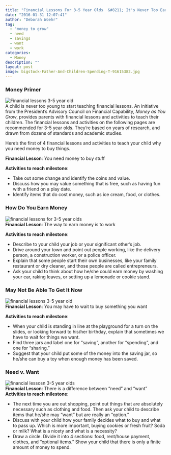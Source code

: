 ```yaml
---
title: "Financial Lessons For 3-5 Year Olds  &#8211; It's Never Too Early To Start"
date: "2016-01-31 12:07:41"
author: "Deborah Woehr"
tag:
  - "money to grow"
  - need
  - savings
  - want
  - work
categories:
  - Money
description: ""
layout: post
image: bigstock-Father-And-Children-Spending-T-91615382.jpg
---
```


### Money Primer

![Financial lessons 3-5 year old](/posts/bigstock-Family-Looking-At-Clothes-On-R-92606243.jpg)  
A child is never too young to start teaching financial lessons. An initiative from the President’s Advisory Council on Financial Capability, _Money as You Grow_, provides parents with financial lessons and activities to teach their children. The financial lessons and activities on the following pages are recommended for 3-5 year olds. They’re based on years of research, and drawn from dozens of standards and academic studies.

Here’s the first of 4 financial lessons and activities to teach your child why you need money to buy things.

**Financial Lesson**: You need money to buy stuff

**Activities to reach milestone**:

- Take out some change and identify the coins and value.
- Discuss how you may value something that is free, such as having fun with a friend on a play date.
- Identify items that do cost money, such as ice cream, food, or clothes.

### How Do You Earn Money

![financial lessons for 3-5 year olds](/posts/bigstock-Children-selling-lemonade-in-f-31898984.jpg)  
**Financial Lesson**: The way to earn money is to work

**Activities to reach milestone**:

- Describe to your child your job or your significant other’s job.
- Drive around your town and point out people working, like the delivery person, a construction worker, or a police officer.
- Explain that some people start their own businesses, like your family restaurant or dry cleaner, and those people are called entrepreneurs.
- Ask your child to think about how he/she could earn money by washing your car, raking leaves, or setting up a lemonade or cookie stand.

### May Not Be Able To Get It Now

![financial lessons 3-5 year old](/posts/bigstock-Little-Girl-Child-Is-Crying-An-94407440-1024x755.jpg)  
**Financial Lesson**: You may have to wait to buy something you want

**Activities to reach milestone**:

- When your child is standing in line at the playground for a turn on the slides, or looking forward to his/her birthday, explain that sometimes we have to wait for things we want.
- Find three jars and label one for “saving”, another for “spending”, and one for “sharing.”
- Suggest that your child put some of the money into the saving jar, so he/she can buy a toy when enough money has been saved.

### Need v. Want

![financial lessosn 3-5 year olds](/posts/bigstock-Happy-family-choosing-dairy-pr-98402117-1024x695.jpg)  
**Financial Lesson**: There is a difference between “need” and “want”  
**Activities to reach milestone**:

- The next time you are out shopping, point out things that are absolutely necessary such as clothing and food. Then ask your child to describe items that he/she may “want” but are really an “option.”
- Discuss with your child how your family decides what to buy and what to pass up. Which is more important, buying cookies or fresh fruit? Soda or milk? What is a nicety and what is a necessity?
- Draw a circle. Divide it into 4 sections: food, rent/house payment, clothes, and “optional items.” Show your child that there is only a finite amount of money to spend.
